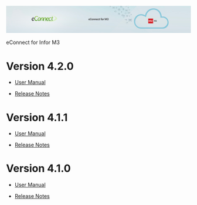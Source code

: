 ![eConnect for Infor M3](media/b74af4ae6e7208b3193b8a099a65b0f5.jpg)

eConnect for Infor M3

Version 4.2.0
=============

-   [User Manual](4.2.0/usermanual-material-plan.md)

-   [Release Notes](4.2.0/release-notes-material-plan.md)

Version 4.1.1
=============

-   [User Manual](4.1.1/usermanual-material-plan.md)

-   [Release Notes](4.1.1/release-notes-material-plan.md)

Version 4.1.0
=============

-   [User Manual](4.1.0/usermanual-material-plan.md)

-   [Release Notes](4.1.0/release-notes-material-plan.md)
